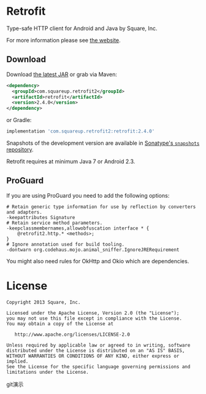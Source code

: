 Retrofit
========

Type-safe HTTP client for Android and Java by Square, Inc.

For more information please see [the website][1].


Download
--------

Download [the latest JAR][2] or grab via Maven:
```xml
<dependency>
  <groupId>com.squareup.retrofit2</groupId>
  <artifactId>retrofit</artifactId>
  <version>2.4.0</version>
</dependency>
```
or Gradle:
```groovy
implementation 'com.squareup.retrofit2:retrofit:2.4.0'
```

Snapshots of the development version are available in [Sonatype's `snapshots` repository][snap].

Retrofit requires at minimum Java 7 or Android 2.3.


ProGuard
--------

If you are using ProGuard you need to add the following options:
```
# Retain generic type information for use by reflection by converters and adapters.
-keepattributes Signature
# Retain service method parameters.
-keepclassmembernames,allowobfuscation interface * {
    @retrofit2.http.* <methods>;
}
# Ignore annotation used for build tooling.
-dontwarn org.codehaus.mojo.animal_sniffer.IgnoreJRERequirement
```

You might also need rules for OkHttp and Okio which are dependencies.


License
=======

    Copyright 2013 Square, Inc.

    Licensed under the Apache License, Version 2.0 (the "License");
    you may not use this file except in compliance with the License.
    You may obtain a copy of the License at

       http://www.apache.org/licenses/LICENSE-2.0

    Unless required by applicable law or agreed to in writing, software
    distributed under the License is distributed on an "AS IS" BASIS,
    WITHOUT WARRANTIES OR CONDITIONS OF ANY KIND, either express or implied.
    See the License for the specific language governing permissions and
    limitations under the License.


 [1]: https://square.github.io/retrofit/
 [2]: https://search.maven.org/remote_content?g=com.squareup.retrofit2&a=retrofit&v=LATEST
 [snap]: https://oss.sonatype.org/content/repositories/snapshots/

 git演示